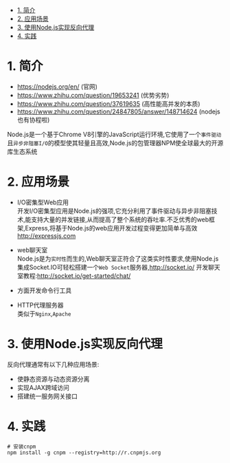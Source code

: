 

<!-- TOC -->

- [1. 简介](#1-简介)
- [2. 应用场景](#2-应用场景)
- [3. 使用Node.js实现反向代理](#3-使用nodejs实现反向代理)
- [4. 实践](#4-实践)

<!-- /TOC -->

# 1. 简介

* https://nodejs.org/en/ (官网)
* https://www.zhihu.com/question/19653241 (优势劣势)
* https://www.zhihu.com/question/37619635 (高性能高并发的本质)
* https://www.zhihu.com/question/24847805/answer/148714624 (nodejs也有协程啦)

Node.js是一个基于Chrome V8引擎的JavaScript运行环境,它使用了一个`事件驱动`且`异步非阻塞I/O`的模型使其轻量且高效,Node.js的包管理器NPM使全球最大的开源库生态系统

# 2. 应用场景

* I/O密集型Web应用  
 开发I/O密集型应用是Node.js的强项,它充分利用了事件驱动与异步非阻塞技术,能支持大量的并发链接,从而提高了整个系统的吞吐率.不乏优秀的web框架,Express,将基于Node.js的web应用开发过程变得更加简单与高效 http://expressjs.com
 
* web聊天室  
 Node.js是为`实时性`而生的,Web聊天室正符合了这类实时性要求,使用Node.js集成Socket.IO可轻松搭建一个`Web Socket`服务器,http://socket.io/ 开发聊天室教程:http://socket.io/get-started/chat/
* 方面开发命令行工具  
* HTTP代理服务器  
  类似于`Nginx`,`Apache`

# 3. 使用Node.js实现反向代理

反向代理通常有以下几种应用场景:
* 使静态资源与动态资源分离
* 实现AJAX跨域访问
* 搭建统一服务网关接口

# 4. 实践

```
# 安装cnpm
npm install -g cnpm --registry=http://r.cnpmjs.org

```
